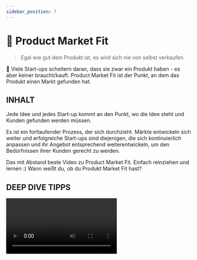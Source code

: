 ```yaml
---
sidebar_position: 7
---
```


# 🔄 Product Market Fit

> Egal wie gut dein Produkt ist, es wird sich nie von selbst verkaufen.

<Callout>
  📍 Viele Start-ups scheitern daran, dass sie zwar ein Produkt haben - es aber keiner braucht/kauft. Product Market Fit ist der Punkt, an dem das Produkt einen Markt gefunden hat.
</Callout>

## INHALT

Jede Idee und jedes Start-up kommt an den Punkt, wo die Idee steht und Kunden gefunden werden müssen.

Es ist ein fortlaufender Prozess, der sich durchzieht. Märkte entwickeln sich weiter und erfolgreiche Start-ups sind diejenigen, die sich kontinuierlich anpassen und ihr Angebot entsprechend weiterentwickeln, um den Bedürfnissen ihrer Kunden gerecht zu werden.

<VideoFloat sourceId="0LNQxT9LvM0">Das mit Abstand beste Video zu Product Market Fit. Einfach reinziehen und lernen :) </VideoFloat>
<Spacer />
<VideoFloat sourceId="9v0v5TLZKzA" >Wann weißt du, ob du Produkt Market Fit hast? </VideoFloat>

## DEEP DIVE TIPPS

<Grid>
  <Video sourceId="rgaP-tMkJaw" />
  <Video sourceId="HVkfEXgH8QM" />
</Grid>
